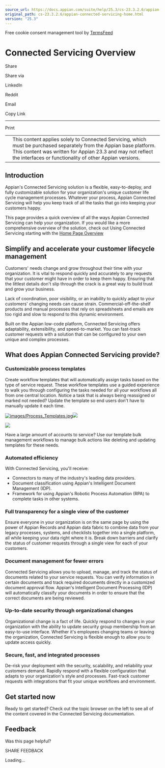 ```yaml
---
source_url: https://docs.appian.com/suite/help/25.3/cs-23.3.2.6/appian-connected-servicing-home.html
original_path: cs-23.3.2.6/appian-connected-servicing-home.html
version: "25.3"
---
```


Free cookie consent management tool by [TermsFeed](https://www.termsfeed.com/)

# Connected Servicing Overview

Share

Share via

LinkedIn

Reddit

Email

Copy Link

* * *

Print

<table><tbody><tr><td><i class="fa fa-check-square-o" aria-hidden="true"></i></td><td>This content applies solely to Connected Servicing, which must be purchased separately from the Appian base platform. This content was written for Appian 23.3 and may not reflect the interfaces or functionality of other Appian versions.</td></tr></tbody></table>

## Introduction

Appian's Connected Servicing solution is a flexible, easy-to-deploy, and fully customizable solution for your organization's unique customer life cycle management processes. Whatever your process, Appian Connected Servicing will help you keep track of all the tasks that go into keeping your customers happy.

This page provides a quick overview of all the ways Appian Connected Servicing can help your organization. If you would like a more comprehensive overview of the solution, check out Using Connected Servicing starting with the [Home Page Overview](home-page-overview.html)

## Simplify and accelerate your customer lifecycle management

Customers' needs change and grow throughout their time with your organization. It is vital to respond quickly and accurately to any requests that your customer might have in order to keep them happy. Ensuring that the littlest details don't slip through the crack is a great way to build trust and grow your business.

Lack of coordination, poor visibility, or an inability to quickly adapt to your customers' changing needs can cause strain. Commercial-off-the-shelf products and manual processes that rely on spreadsheets and emails are too rigid and slow to respond to this dynamic environment.

Built on the Appian low-code platform, Connected Servicing offers adaptability, extensibility, and speed-to-market. You can fast-track customer requests with a solution that can be configured to your own unique and complex processes.

## What does Appian Connected Servicing provide?

### Customizable process templates

Create workflow templates that will automatically assign tasks based on the type of service request. These workflow templates use a guided experience to walk you through configuring the tasks needed for all your workflows all from one central location. Notice a task that is always being reassigned or marked not needed? Update the template so end users don't have to manually update it each time.

[![images/Process_Templates.jpg](images/Process_Templates.jpg)![](/suite/help/25.3/images/rn/zoom_magnify_center.png)](#img1185)

[![](images/Process_Templates.jpg)](#_)

Have a large amount of accounts to service? Use our template bulk management workflows to manage bulk actions like deleting and updating templates for these needs.

### Automated efficiency

With Connected Servicing, you'll receive:

-   Connectors to many of the industry's leading data providers.
-   Document classification using Appian's Intelligent Document Management (IDP).
-   Framework for using Appian's Robotic Process Automation (RPA) to complete tasks in other systems.

### Full transparency for a single view of the customer

Ensure everyone in your organization is on the same page by using the power of Appian Records and Appian data fabric to combine data from your legacy processes, systems, and checklists together into a single platform, all while keeping your data right where it is. Break down barriers and clarify the status of customer requests through a single view for each of your customers.

### Document management for fewer errors

Connected Servicing allows you to upload, manage, and track the status of documents related to your service requests. You can verify information in certain documents and track required documents directly in a customized document approval flow. Appian's Intelligent Document Processing (IDP) will automatically classify your documents in order to ensure that the correct documents are being reviewed.

### Up-to-date security through organizational changes

Organizational change is a fact of life. Quickly respond to changes in your organization with the ability to update security group membership from an easy-to-use interface. Whether it's employees changing teams or leaving the organization, Connected Servicing is flexible enough to allow you to update access quickly.

### Secure, fast, and integrated processes

De-risk your deployment with the security, scalability, and reliability your customers demand. Rapidly respond with a flexible configuration that adapts to your organization's style and processes. Fast-track customer requests with integrations that fit your unique workflows and environment.

## Get started now

Ready to get started? Check out the topic browser on the left to see all of the content covered in the Connected Servicing documentation.

## Feedback

Was this page helpful?

SHARE FEEDBACK

Loading...
